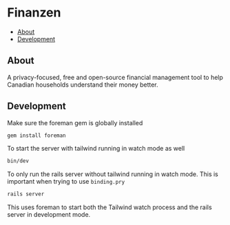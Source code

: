 # Finanzen

- [About](#about)
- [Development](#development)

## About

A privacy-focused, free and open-source financial management tool to help
Canadian households understand their money better.

## Development

Make sure the foreman gem is globally installed

```bash
gem install foreman
```

To start the server with tailwind running in watch mode as well

```bash
bin/dev
```

To only run the rails server without tailwind running in watch mode.
This is important when trying to use `binding.pry`

```bash
rails server
```

This uses foreman to start both the Tailwind watch process and the rails server in development mode.
